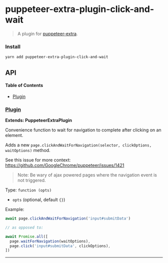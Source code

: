 # puppeteer-extra-plugin-click-and-wait

> A plugin for [puppeteer-extra](https://github.com/berstend/puppeteer-extra).

### Install

```bash
yarn add puppeteer-extra-plugin-click-and-wait
```

## API

<!-- Generated by documentation.js. Update this documentation by updating the source code. -->

#### Table of Contents

-   [Plugin](#plugin)

### [Plugin](https://github.com/berstend/puppeteer-extra/blob/4ab951dbe6ff6a49e7bc5a23a794eeda76eceafe/packages/puppeteer-extra-plugin-click-and-wait/index.js#L24-L39)

**Extends: PuppeteerExtraPlugin**

Convenience function to wait for navigation to complete after clicking on an element.

Adds a new `page.clickAndWaitForNavigation(selector, clickOptions, waitOptions)` method.

See this issue for more context: <https://github.com/GoogleChrome/puppeteer/issues/1421>

> Note: Be wary of ajax powered pages where the navigation event is not triggered.

Type: `function (opts)`

-   `opts`   (optional, default `{}`)

Example:

```javascript
await page.clickAndWaitForNavigation('input#submitData')

// as opposed to:

await Promise.all([
  page.waitForNavigation(waitOptions),
  page.click('input#submitData', clickOptions),
])
```

* * *
